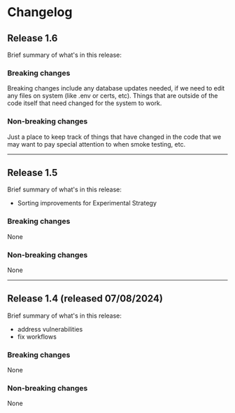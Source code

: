 # Changelog

## Release 1.6 
Brief summary of what's in this release:

### Breaking changes
Breaking changes include any database updates needed, if we need to edit any files on system (like .env or certs, etc). Things that are outside of the code itself that need changed for the system to work.


### Non-breaking changes
Just a place to keep track of things that have changed in the code that we may want to pay special attention to when smoke testing, etc.

----

## Release 1.5 
Brief summary of what's in this release:
- Sorting improvements for Experimental Strategy

### Breaking changes
None

### Non-breaking changes
None

----

## Release 1.4 (released 07/08/2024)
Brief summary of what's in this release:
- address vulnerabilities
- fix workflows

### Breaking changes
None

### Non-breaking changes
None
